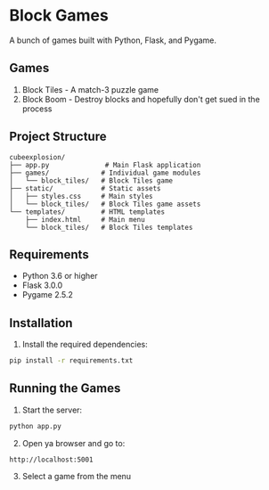 # Block Games 

A bunch of games built with Python, Flask, and Pygame.

## Games
1. Block Tiles - A match-3 puzzle game
2. Block Boom - Destroy blocks and hopefully don't get sued in the process

## Project Structure
```
cubeexplosion/
├── app.py              # Main Flask application
├── games/             # Individual game modules
│   └── block_tiles/   # Block Tiles game
├── static/            # Static assets
│   ├── styles.css     # Main styles
│   └── block_tiles/   # Block Tiles game assets
└── templates/         # HTML templates
    ├── index.html     # Main menu
    └── block_tiles/   # Block Tiles templates
```

## Requirements
- Python 3.6 or higher
- Flask 3.0.0
- Pygame 2.5.2

## Installation
1. Install the required dependencies:
```bash
pip install -r requirements.txt
```

## Running the Games
1. Start the server:
```bash
python app.py
```

2. Open ya browser and go to:
```
http://localhost:5001
```

3. Select a game from the menu

